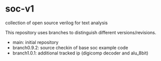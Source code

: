 # soc-v1

collection of open source verilog for text analysis

This repository uses branches to distinguish different versions/revisions.

  - main:         initial repository
  - branch0.9.2:  source checkin of base soc example code
  - branch1.0.1:  additional tracked ip (digicomp decoder and alu_8bit)

